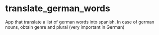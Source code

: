 translate_german_words
======================

App that translate a list of german words into spanish. In case of german nouns, obtain genre and plural (very important in German)